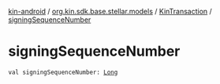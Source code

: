 [kin-android](../../index.md) / [org.kin.sdk.base.stellar.models](../index.md) / [KinTransaction](index.md) / [signingSequenceNumber](./signing-sequence-number.md)

# signingSequenceNumber

`val signingSequenceNumber: `[`Long`](https://kotlinlang.org/api/latest/jvm/stdlib/kotlin/-long/index.html)